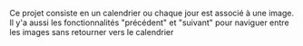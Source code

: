 Ce projet consiste en un calendrier ou chaque jour est associé à une image. Il y'a aussi les fonctionnalités "précédent" et "suivant" pour naviguer entre les images sans retourner vers le calendrier
